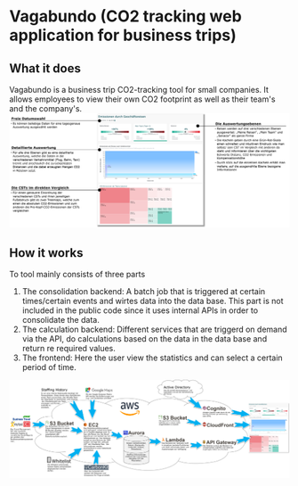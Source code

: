 # Vagabundo (CO2 tracking web application for business trips)

## What it does
Vagabundo is a business trip CO2-tracking tool for small companies. It allows employees to view their own CO2 footprint as well as their team's and the company's.
![some text](images/FunctionalDescription.png)

## How it works
To tool mainly consists of three parts
1) The consolidation backend: A batch job that is triggered at certain times/certain events and wirtes data into the data base. This part is not included in the public code since it uses internal APIs in order to consolidate the data.
2) The calculation backend: Different services that are triggerd on demand via the API, do calculations based on the data in the data base and return re required values.
3) The frontend: Here the user view the statistics and can select a certain period of time.

![some text](images/CloudArchitecture.png)


